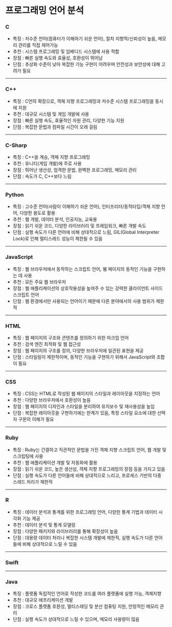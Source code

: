 # 프로그래밍 언어 분석

<h3>C</h3> 

 - 특징 : 저수준 언어(컴퓨터가 이해하기 쉬운 언어), 절차 지향적/신뢰성이 높음, 메모리 관리를 직접 제어가능
 - 추천 : 시스템 프로그래밍 및 임베디드 시스템에 사용 적합
 - 장점 : 빠른 실행 속도와 효율성, 호환성이 뛰어남
 - 단점 : 추상화 수준이 낮아 복잡한 기능 구현이 어려우며 안전성과 보안성에 대해 고려가 필요

<hr>

<h3>C++</h3>

 - 특징 : C언의 확장으로, 객체 지향 프로그래밍과 저수준 시스템 프로그래밍을 동시에 지원
 - 추천 : 대규모 시스템 및 게임 개발에 사용
 - 장점 : 빠른 실행 속도, 효율적인 자원 관리, 다양한 기능 지원
 - 단점 : 복잡한 문법과 컴파일 시간이 오래 걸림

<hr> 

<h3>C-Sharp</h3>

 - 특징 : C++을 계승, 객체 지향 프로그래밍
 - 추천 : 유니티(게임 개발)에 주로 사용
 - 장점 : 뛰어난 생산성, 엄격한 문법, 완벽한 프로그래밍, 메모리 관리
 - 단점 : 속도가 C, C++보다 느림

<hr>

<h3>Python</h3>

 - 특징 : 고수준 언어(사람이 이해하기 쉬운 언어), 인터프리터/동적타입/객체 지향 언어, 다양한 용도로 활용
 - 추천 : 웹 개발, 데이터 분석, 인공지능, 교육용
 - 장점 : 읽기 쉬운 코드, 다양한 라이브러리 및 프레임워크, 빠른 개발 속도
 - 단점 : 실행 속도가 다른 언어에 비해 상대적으로 느림, GIL(Global Interpreter Lock)로 인해 멀티스레드 성능이 제한될 수 있음

<hr>

<h3>JavaScript</h3>

 - 특징 : 웹 브라우저에서 동작하는 스크립트 언어, 웽 페이지의 동적인 기능을 구현하는 데 사용
 - 추천 : 모든 주요 웹 브라우저
 - 장점 : 웹 애플리케이션의 상호작용성을 높여주 수 있는 강력한 클라이언트 사이드 스크립트 언어
 - 단점 : 웹 환경에서만 사용되는 언어이기 때문에 다른 분야에서의 사용 범위가 제한적

<hr>

<h3>HTML</h3>

 - 특징 : 웹 페이지의 구조와 콘텐츠를 정의하기 위한 마크업 언어
 - 추천 : 검색 엔진 최적화 및 웹 접근성
 - 장점 : 웹 페이지의 구조를 정의, 다양한 브라우저에 일관된 표현을 제공
 - 단점 : 스타일링이 제한적이며, 동적인 기능을 구현하기 위해서 JavaScript와 조합이 필요

<hr>

<h3>CSS</h3> 

 - 특징 : CSS는 HTML로 작성된 웹 페이지의 스타일과 레이아웃을 지정하는 언어
 - 추천 : 다양한 브라우저에서 호환성이 높음
 - 장점 : 웹 페이지의 디자인과 스타일을 분리하여 유지보수 및 재사용성을 높임
 - 단점 : 복잡한 레이아웃을 구현하기에는 한계가 있음, 특정 스타일 요소에 대한 선택자 구문의 이해가 필요

<hr>

<h3>Ruby</h3> 

- 특징 : Ruby는 간결하고 직관적인 문법을 가진 객체 지향 스크립트 언어, 웹 개발 및 스크립팅에 사용
- 추천 : 웹 애플리케이션 개발 및 자동화에 활용
- 장점 : 읽기 쉬운 코드, 높은 생산성, 객체 지향 프로그래밍의 장점 등을 가지고 있음
- 단점 : 실행 속도가 다른 언어들에 비해 상대적으로 느리고, 프로세스 기반의 다중 스레드 처리가 제한적

<hr>

<h3>R</h3> 

 - 특징 : 데이터 분석과 통계를 위한 프로그래밍 언어, 다양한 통계 기법과 데이터 시각화 기능 제공
 - 추천 : 데이터 분석 및 통계 모델링
 - 장점 : 다양한 패키지와 라이브러리를 통해 확장성이 높음
 - 단점 : 대용량 데이터 처리나 복잡한 시스템 개발에 제한적, 실행 속도가 다른 언어들에 비해 상대적으로 느릴 수 있음

<hr>

<h3>Swift</h3>

<hr>

<h3>Java</h3> 

 - 특징 : 플랫폼 독립적인 언어로 작성한 코드를 여러 플랫폼에 실행 가능, 객체지향
 - 추천 : 대규모 애프리케이션 개발
 - 장점 : 크로스 플랫폼 호환성, 멀티스레딩 및 분산 컴퓨팅 지원, 안정적인 메모리 관리
 - 단점 : 실행 속도가 상대적으로 느릴 수 있으며, 메모리 사용량이 많음


